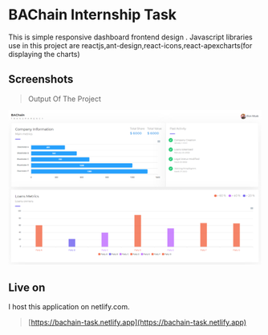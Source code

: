 # BAChain Internship Task
This is simple responsive dashboard frontend design . Javascript libraries use in this project are reactjs,ant-design,react-icons,react-apexcharts(for displaying the charts)

## Screenshots
> Output Of The Project

<img src="./public/demo.png" title="Screenshot">

## Live on
I host this application on netlify.com.

> [https://bachain-task.netlify.app](https://bachain-task.netlify.app)
